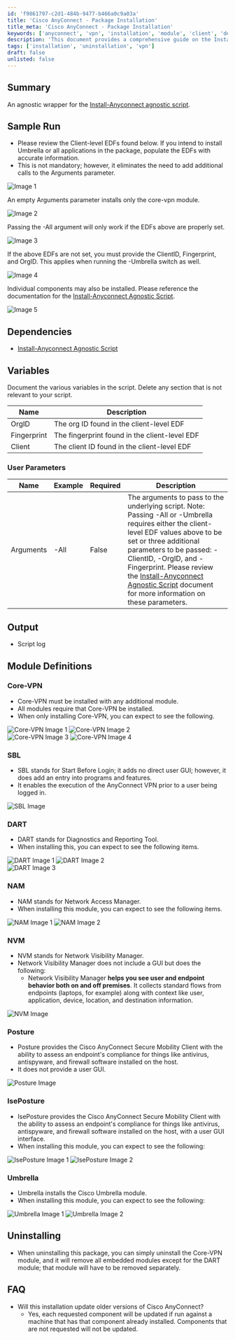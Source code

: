 ```yaml
---
id: 'f9861797-c2d1-484b-9477-b466a0c9a03a'
title: 'Cisco AnyConnect - Package Installation'
title_meta: 'Cisco AnyConnect - Package Installation'
keywords: ['anyconnect', 'vpn', 'installation', 'module', 'client', 'dependencies', 'uninstallation']
description: 'This document provides a comprehensive guide on the Install AnyConnect Wrapper, detailing its usage, dependencies, and the installation process for various modules including Core-VPN, SBL, DART, NAM, NVM, Posture, IsePosture, and Umbrella. It also covers user parameters, output expectations, and uninstalling procedures.'
tags: ['installation', 'uninstallation', 'vpn']
draft: false
unlisted: false
---
```


## Summary

An agnostic wrapper for the [Install-Anyconnect agnostic script](https://proval.itglue.com/5078775/docs/11897620).

## Sample Run

- Please review the Client-level EDFs found below. If you intend to install Umbrella or all applications in the package, populate the EDFs with accurate information.
- This is not mandatory; however, it eliminates the need to add additional calls to the Arguments parameter.

![Image 1](../../../static/img/Cisco-AnyConnect---Package-Installation/image_1.png)

An empty Arguments parameter installs only the core-vpn module.

![Image 2](../../../static/img/Cisco-AnyConnect---Package-Installation/image_2.png)

Passing the -All argument will only work if the EDFs above are properly set.

![Image 3](../../../static/img/Cisco-AnyConnect---Package-Installation/image_3.png)

If the above EDFs are not set, you must provide the ClientID, Fingerprint, and OrgID. This applies when running the -Umbrella switch as well.

![Image 4](../../../static/img/Cisco-AnyConnect---Package-Installation/image_4.png)

Individual components may also be installed. Please reference the documentation for the [Install-Anyconnect Agnostic Script](https://proval.itglue.com/5078775/docs/11897620).

![Image 5](../../../static/img/Cisco-AnyConnect---Package-Installation/image_5.png)

## Dependencies

- [Install-Anyconnect Agnostic Script](https://proval.itglue.com/5078775/docs/11897620)

## Variables

Document the various variables in the script. Delete any section that is not relevant to your script.

| Name        | Description                                  |
|-------------|----------------------------------------------|
| OrgID      | The org ID found in the client-level EDF    |
| Fingerprint | The fingerprint found in the client-level EDF |
| Client      | The client ID found in the client-level EDF  |

### User Parameters

| Name       | Example | Required | Description                                                                                                                                                                                                                   |
|------------|---------|----------|-------------------------------------------------------------------------------------------------------------------------------------------------------------------------------------------------------------------------------|
| Arguments  | -All    | False    | The arguments to pass to the underlying script. Note: Passing -All or -Umbrella requires either the client-level EDF values above to be set or three additional parameters to be passed: -ClientID, -OrgID, and -Fingerprint. Please review the [Install-Anyconnect Agnostic Script](https://proval.itglue.com/5078775/docs/11897620) document for more information on these parameters. |

## Output

- Script log

## Module Definitions

### Core-VPN

- Core-VPN must be installed with any additional module.
- All modules require that Core-VPN be installed.
- When only installing Core-VPN, you can expect to see the following.

![Core-VPN Image 1](../../../static/img/Cisco-AnyConnect---Package-Installation/image_6.png) ![Core-VPN Image 2](../../../static/img/Cisco-AnyConnect---Package-Installation/image_7.png)  
![Core-VPN Image 3](../../../static/img/Cisco-AnyConnect---Package-Installation/image_8.png) ![Core-VPN Image 4](../../../static/img/Cisco-AnyConnect---Package-Installation/image_9.png)

### SBL

- SBL stands for Start Before Login; it adds no direct user GUI; however, it does add an entry into programs and features.
- It enables the execution of the AnyConnect VPN prior to a user being logged in.

![SBL Image](../../../static/img/Cisco-AnyConnect---Package-Installation/image_10.png)

### DART

- DART stands for Diagnostics and Reporting Tool.
- When installing this, you can expect to see the following items.

![DART Image 1](../../../static/img/Cisco-AnyConnect---Package-Installation/image_11.png) ![DART Image 2](../../../static/img/Cisco-AnyConnect---Package-Installation/image_12.png)  
![DART Image 3](../../../static/img/Cisco-AnyConnect---Package-Installation/image_13.png)

### NAM

- NAM stands for Network Access Manager.
- When installing this module, you can expect to see the following items.

![NAM Image 1](../../../static/img/Cisco-AnyConnect---Package-Installation/image_14.png) ![NAM Image 2](../../../static/img/Cisco-AnyConnect---Package-Installation/image_15.png)

### NVM

- NVM stands for Network Visibility Manager.
- Network Visibility Manager does not include a GUI but does the following:
  - Network Visibility Manager **helps you see user and endpoint behavior both on and off premises**. It collects standard flows from endpoints (laptops, for example) along with context like user, application, device, location, and destination information.

![NVM Image](../../../static/img/Cisco-AnyConnect---Package-Installation/image_16.png)

### Posture

- Posture provides the Cisco AnyConnect Secure Mobility Client with the ability to assess an endpoint's compliance for things like antivirus, antispyware, and firewall software installed on the host.
- It does not provide a user GUI.

![Posture Image](../../../static/img/Cisco-AnyConnect---Package-Installation/image_17.png)

### IsePosture

- IsePosture provides the Cisco AnyConnect Secure Mobility Client with the ability to assess an endpoint's compliance for things like antivirus, antispyware, and firewall software installed on the host, with a user GUI interface.
- When installing this module, you can expect to see the following:

![IsePosture Image 1](../../../static/img/Cisco-AnyConnect---Package-Installation/image_18.png) ![IsePosture Image 2](../../../static/img/Cisco-AnyConnect---Package-Installation/image_19.png)

### Umbrella

- Umbrella installs the Cisco Umbrella module.
- When installing this module, you can expect to see the following:

![Umbrella Image 1](../../../static/img/Cisco-AnyConnect---Package-Installation/image_20.png) ![Umbrella Image 2](../../../static/img/Cisco-AnyConnect---Package-Installation/image_21.png)

## Uninstalling

- When uninstalling this package, you can simply uninstall the Core-VPN module, and it will remove all embedded modules except for the DART module; that module will have to be removed separately.

## FAQ

- Will this installation update older versions of Cisco AnyConnect?
  - Yes, each requested component will be updated if run against a machine that has that component already installed. Components that are not requested will not be updated.



